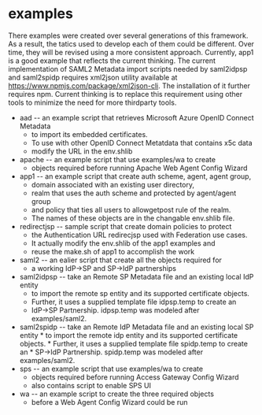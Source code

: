 # examples
There examples were created over several generations of this framework.
As a result, the tatics used to develop each of them could be different.
Over time, they will be revised using a more consistent approach.
Currently, app1 is a good example that reflects the current thinking.
The current implementation of SAML2 Metadata import scripts needed by
saml2idpsp and saml2spidp requires xml2json utility available
at https://www.npmjs.com/package/xml2json-cli.
The installation of it further requires npm. Current thinking is to replace
this requirement using other tools to minimize the need for more
thirdparty tools.
* aad -- an example script that retrieves Microsoft Azure OpenID Connect Metadata
	* to import its embedded certificates.
	* To use with other OpenID Connect Metatdata that contains x5c data
	* modify the URL in the env.shlib
* apache -- an example script that use examples/wa to create
	* objects required before running Apache Web Agent Config Wizard
* app1 -- an example script that create auth scheme, agent, agent group,
	* domain associated with an existing user directory,
	* realm that uses the auth scheme and protected by agent/agent group
	* and policy that ties all users to allowgetpost rule of the realm.
	* The names of these objects are in the changable env.shlib file.
* redirectjsp -- sample script that create domain policies to protect
	* the Authentication URL redirecjsp used with Federation use cases.
	* It actually modify the env.shlib of the app1 examples and
	* reuse the make.sh of app1 to accomplish the work
* saml2 -- an ealier script that create all the objects required for
	* a working IdP->SP and SP->IdP partnerships
* saml2idpsp -- take an Remote SP Metadata file and an existing local IdP entity
	* to import the remote sp entity and its supported certificate objects.
	* Further, it uses a supplied template file idpsp.temp to create an
	* IdP->SP Partnership. idpsp.temp was modeled after examples/saml2.
* saml2spidp -- take an Remote IdP Metadata file and an existing local SP entity
        * to import the remote idp entity and its supported certificate objects.
        * Further, it uses a supplied template file spidp.temp to create an
        * SP->IdP Partnership. spidp.temp was modeled after examples/saml2.
* sps -- an example script that use examples/wa to create
	* objects required before running Access Gateway Config Wizard
	* also contains script to enable SPS UI
* wa -- an example script to create the three required objects
	* before a Web Agent Config Wizard could be run
